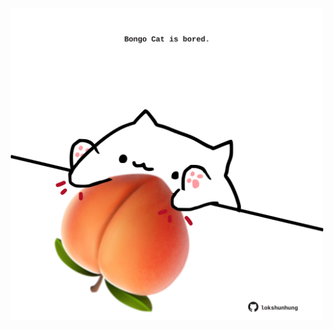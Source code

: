 <!-- built at 02/09/2023, 16:00:43 UTC -->
<p align="center">
  <img width="500" height="500" src="./ReadmeImage.svg">
</p>
